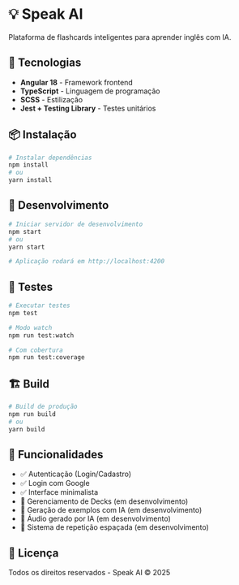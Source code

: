 # 💡 Speak AI

Plataforma de flashcards inteligentes para aprender inglês com IA.

## 🚀 Tecnologias

- **Angular 18** - Framework frontend
- **TypeScript** - Linguagem de programação
- **SCSS** - Estilização
- **Jest + Testing Library** - Testes unitários

## 📦 Instalação

```bash
# Instalar dependências
npm install
# ou
yarn install
```

## 🔧 Desenvolvimento

```bash
# Iniciar servidor de desenvolvimento
npm start
# ou
yarn start

# Aplicação rodará em http://localhost:4200
```

## 🧪 Testes

```bash
# Executar testes
npm test

# Modo watch
npm run test:watch

# Com cobertura
npm run test:coverage
```

## 🏗️ Build

```bash
# Build de produção
npm run build
# ou
yarn build
```

## 🎯 Funcionalidades

- ✅ Autenticação (Login/Cadastro)
- ✅ Login com Google
- ✅ Interface minimalista
- 🚧 Gerenciamento de Decks (em desenvolvimento)
- 🚧 Geração de exemplos com IA (em desenvolvimento)
- 🚧 Áudio gerado por IA (em desenvolvimento)
- 🚧 Sistema de repetição espaçada (em desenvolvimento)


## 📝 Licença

Todos os direitos reservados - Speak AI © 2025
